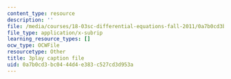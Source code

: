 ```yaml
---
content_type: resource
description: ''
file: /media/courses/18-03sc-differential-equations-fall-2011/0a7b0cd3bc0444d4e383c527cd3d953a_vP-oRQqmeg4.srt
file_type: application/x-subrip
learning_resource_types: []
ocw_type: OCWFile
resourcetype: Other
title: 3play caption file
uid: 0a7b0cd3-bc04-44d4-e383-c527cd3d953a
---
```

